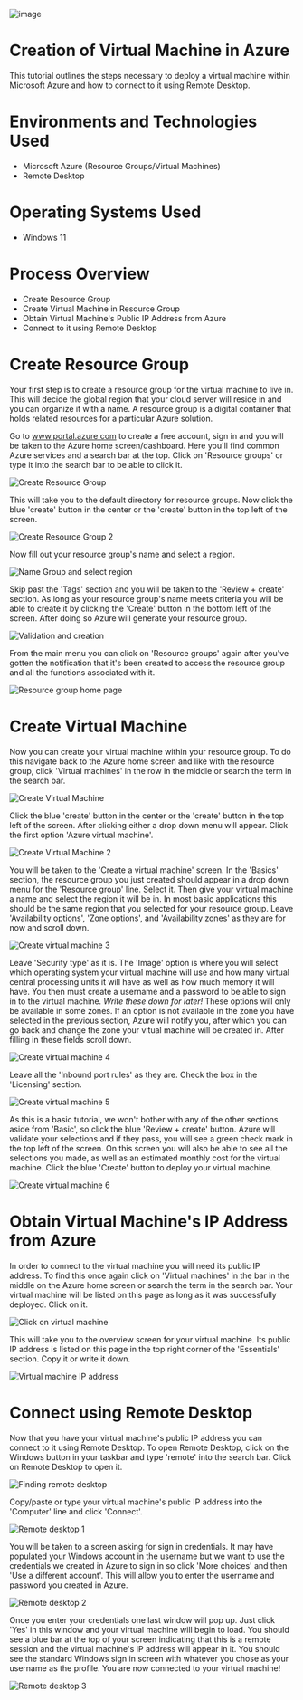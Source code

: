 ![image](https://github.com/user-attachments/assets/49cc4b7c-c153-42d6-9936-e06cfb69b131)

# Creation of Virtual Machine in Azure
This tutorial outlines the steps necessary to deploy a virtual machine within Microsoft Azure and how to connect to it using Remote Desktop.
# Environments and Technologies Used
- Microsoft Azure (Resource Groups/Virtual Machines)
- Remote Desktop
# Operating Systems Used
- Windows 11
# Process Overview
- Create Resource Group
- Create Virtual Machine in Resource Group
- Obtain Virtual Machine's Public IP Address from Azure
- Connect to it using Remote Desktop
# Create Resource Group
Your first step is to create a resource group for the virtual machine to live in. This will decide the global region that your cloud server will reside in and you can organize it with a name. A resource group is a digital container that holds related resources for a particular Azure solution.

Go to www.portal.azure.com to create a free account, sign in and you will be taken to the Azure home screen/dashboard. Here you'll find common Azure services and a search bar at the top. Click on 'Resource groups' or type it into the search bar to be able to click it.

![Create Resource Group](https://github.com/user-attachments/assets/53f295a2-4c98-4664-b246-cb04bb4437a1)

This will take you to the default directory for resource groups. Now click the blue 'create' button in the center or the 'create' button in the top left of the screen.

![Create Resource Group 2](https://github.com/user-attachments/assets/5b337ae3-763e-4dd7-8fcb-1d9f2aa67500)

Now fill out your resource group's name and select a region.

![Name Group and select region](https://github.com/user-attachments/assets/da0b0c70-ac72-456d-8b40-406fe6568e63)

Skip past the 'Tags' section and you will be taken to the 'Review + create' section. As long as your resource group's name meets criteria you will be able to create it by clicking the 'Create' button in the bottom left of the screen. After doing so Azure will generate your resource group.

![Validation and creation](https://github.com/user-attachments/assets/b7b74afb-359e-4d23-ba4a-5b661f13a1cf)

From the main menu you can click on 'Resource groups' again after you've gotten the notification that it's been created to access the resource group and all the functions associated with it.

![Resource group home page](https://github.com/user-attachments/assets/1387afb5-2de0-4c5f-8a74-5a7a3d152f2a)

# Create Virtual Machine
Now you can create your virtual machine within your resource group. To do this navigate back to the Azure home screen and like with the resource group, click 'Virtual machines' in the row in the middle or search the term in the search bar.

![Create Virtual Machine](https://github.com/user-attachments/assets/0dcea63b-c0da-43bc-b1fd-26302c07a964)

Click the blue 'create' button in the center or the 'create' button in the top left of the screen. After clicking either a drop down menu will appear. Click the first option 'Azure virtual machine'.

![Create Virtual Machine 2](https://github.com/user-attachments/assets/8498a9d3-07f5-4bed-8722-01fc000b71c1)

You will be taken to the 'Create a virtual machine' screen. In the 'Basics' section, the resource group you just created should appear in a drop down menu for the 'Resource group' line. Select it. Then give your virtual machine a name and select the region it will be in. In most basic applications this should be the same region that you selected for your resource group. Leave 'Availability options', 'Zone options', and 'Availability zones' as they are for now and scroll down.

![Create virtual machine 3](https://github.com/user-attachments/assets/1071c850-3ba3-4595-b4ae-925e01ebba86)

Leave 'Security type' as it is. The 'Image' option is where you will select which operating system your virtual machine will use and how many virtual central processing units it will have as well as how much memory it will have. You then must create a username and a password to be able to sign in to the virtual machine. *Write these down for later!* These options will only be available in some zones. If an option is not available in the zone you have selected in the previous section, Azure will notify you, after which you can go back and change the zone your vitual machine will be created in. After filling in these fields scroll down.

![Create virtual machine 4](https://github.com/user-attachments/assets/f55371e3-030d-4bfd-b959-8bb7513fa944)

Leave all the 'Inbound port rules' as they are. Check the box in the 'Licensing' section.

![Create virtual machine 5](https://github.com/user-attachments/assets/13a84c78-645c-4624-9cc2-2e4175611531)

As this is a basic tutorial, we won't bother with any of the other sections aside from 'Basic', so click the blue 'Review + create' button. Azure will validate your selections and if they pass, you will see a green check mark in the top left of the screen. On this screen you will also be able to see all the selections you made, as well as an estimated monthly cost for the virtual machine. Click the blue 'Create' button to deploy your virtual machine.

![Create virtual machine 6](https://github.com/user-attachments/assets/a742c051-4067-4504-ba19-6436bccebc43)

# Obtain Virtual Machine's IP Address from Azure

In order to connect to the virtual machine you will need its public IP address. To find this once again click on 'Virtual machines' in the bar in the middle on the Azure home screen or search the term in the search bar. Your virtual machine will be listed on this page as long as it was successfully deployed. Click on it.

![Click on virtual machine](https://github.com/user-attachments/assets/c775d502-6f14-4a02-a87a-3d8f1c76f7f4)

This will take you to the overview screen for your virtual machine. Its public IP address is listed on this page in the top right corner of the 'Essentials' section. Copy it or write it down.

![Virtual machine IP address](https://github.com/user-attachments/assets/e555dd6b-9576-4311-ac55-2bb452b072c1)

# Connect using Remote Desktop

Now that you have your virtual machine's public IP address you can connect to it using Remote Desktop. To open Remote Desktop, click on the Windows button in your taskbar and type 'remote' into the search bar. Click on Remote Desktop to open it.

![Finding remote desktop](https://github.com/user-attachments/assets/9a504aa2-a680-4613-9b70-e419f9574e94)

Copy/paste or type your virtual machine's public IP address into the 'Computer' line and click 'Connect'. 

![Remote desktop 1](https://github.com/user-attachments/assets/25cd34bf-aa75-4996-9a45-4d84274fc8be)

You will be taken to a screen asking for sign in credentials. It may have populated your Windows account in the username but we want to use the credentials we created in Azure to sign in so click 'More choices' and then 'Use a different account'. This will allow you to enter the username and password you created in Azure.

![Remote desktop 2](https://github.com/user-attachments/assets/675727f8-f733-4a38-a2f8-0a7913b404b4)

Once you enter your credentials one last window will pop up. Just click 'Yes' in this window and your virtual machine will begin to load. You should see a blue bar at the top of your screen indicating that this is a remote session and the virtual machine's IP address will appear in it. You should see the standard Windows sign in screen with whatever you chose as your username as the profile. You are now connected to your virtual machine!

![Remote desktop 3](https://github.com/user-attachments/assets/db16bc69-5ae2-424d-9911-0748eb4da699)
